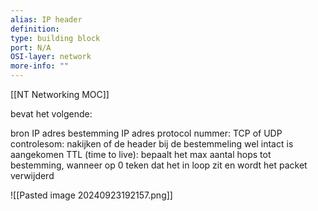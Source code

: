 ```yaml
---
alias: IP header
definition: 
type: building block
port: N/A
OSI-layer: network
more-info: ""
---
```

[[NT Networking MOC]]
 

bevat het volgende:

bron IP adres
bestemming IP adres
protocol nummer: TCP of UDP
controlesom: nakijken of de header bij de bestemmeling wel intact is aangekomen
TTL (time to live): bepaalt het max aantal hops tot bestemming, wanneer op 0 teken dat het in loop zit en wordt het packet verwijderd

![[Pasted image 20240923192157.png]]
